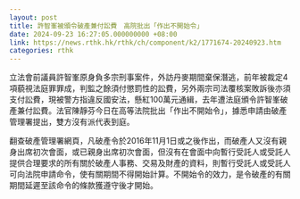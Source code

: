 ```yaml
---
layout: post
title: 許智峯被頒令破產兼付訟費　高院批出「作出不開始令」
date: 2024-09-23 16:27:05.000000000 +08:00
link: https://news.rthk.hk/rthk/ch/component/k2/1771674-20240923.htm
categories: rthk
---
```


立法會前議員許智峯原身負多宗刑事案件，外訪丹麥期間棄保潛逃，前年被裁定4項藐視法庭罪罪成，判監之餘須付懲罰性的訟費，另外兩宗司法覆核案敗訴後亦須支付訟費，現被警方指違反國安法，懸紅100萬元通緝，去年遭法庭頒令許智峯破產兼付訟費。法官陳靜芬今日在高等法院批出「作出不開始令」，據悉申請由破產管理署提出，雙方沒有派代表到庭。

翻查破產管理署網頁，凡破產令於2016年11月1日或之後作出，而破產人又沒有親身出席初次會面，或已親身出席初次會面，但沒有在會面中向暫行受託人或受託人提供合理要求的所有關於破產人事務、交易及財產的資料，則暫行受託人或受託人可向法院申請命令，使有關期間不得開始計算。不開始令的效力，是令破產的有關期間延遲至該命令的條款獲遵守後才開始。
